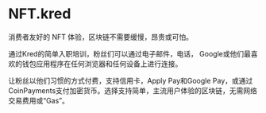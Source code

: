 # 

# NFT.kred

消费者友好的 NFT 体验，区块链不需要缓慢，昂贵或可怕。

通过Kred的简单入职培训，粉丝们可以通过电子邮件，电话，  Google或他们最喜欢的钱包应用程序在任何浏览器和任何设备上进行连接。

让粉丝以他们习惯的方式付费，支持信用卡，Apply Pay和Google Pay，或通过CoinPayments支付加密货币。选择支持简单，主流用户体验的区块链，无需网络交易费用或“Gas”。

